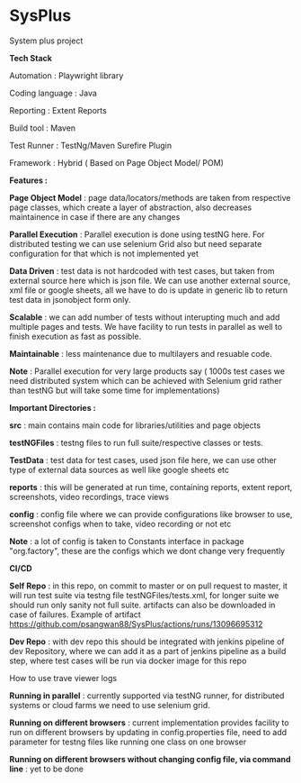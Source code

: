 # SysPlus
System plus project

**Tech Stack**

  Automation : Playwright library

  Coding language : Java

  Reporting : Extent Reports

  Build tool : Maven

  Test Runner : TestNg/Maven Surefire Plugin

  Framework : Hybrid ( Based on Page Object Model/ POM)


**Features :**

  **Page Object Model** : page data/locators/methods are taken from respective page classes, which create a layer of abstraction, also decreases maintainence in case if there are any changes

  **Parallel Execution** : Parallel execution is done using testNG here. For distributed testing we can use selenium Grid also but need separate configuration for that which is not implemented yet

  **Data Driven** : test data is not hardcoded with test cases, but taken from external source here which is json file. We can use another external source, xml file or google sheets, all we have to do is update in generic lib to return test data in jsonobject form only.

  **Scalable** : we can add number of tests without interupting much and add multiple pages and tests. We have facility to run tests in parallel as well to finish execution as fast as possible. 

  **Maintainable** : less maintenance due to multilayers and resuable code.


  **Note** : Parallel execution for very large products say ( 1000s test cases we need distributed system which can be achieved with Selenium grid rather than testNG but will take some time for implementations) 


**Important Directories :**

  **src** : main contains main code for libraries/utilities and page objects

  **testNGFiles** : testng files to run full suite/respective classes or tests. 

  **TestData** : test data for test cases, used json file here, we can use other type of external data sources as well like google sheets etc

  **reports** : this will be generated at run time, containing reports, extent report, screenshots, video recordings, trace views 

  **config** : config file where we can provide configurations like browser to use, screenshot configs when to take, video recording or not etc

  **Note** : a lot of config is taken to Constants interface in package "org.factory", these are the configs which we dont change very frequently


**CI/CD**

  **Self Repo** : in this repo, on commit to master or on pull request to master, it will run test suite via testng file testNGFiles/tests.xml,  for longer suite we should run only sanity not full suite.
                  artifacts can also be downloaded in case of failures.
                  Example of artifact https://github.com/psangwan88/SysPlus/actions/runs/13096695312

  **Dev Repo** :  with dev repo this should be integrated with jenkins pipeline of dev Repository, where we can add it as a part of jenkins pipeline as a build step, where test cases will be run via docker image for this repo

How to use trave viewer logs  

**Running in parallel**  : currently supported via testNG runner, for distributed systems or cloud farms we need to use selenium grid.

**Running on different browsers**  : current implementation provides facility to run on different browsers by updating in config.properties file, need to add parameter for testng files like running one class on one browser

**Running on different browsers without changing config file, via command line**  : yet to be done



  
